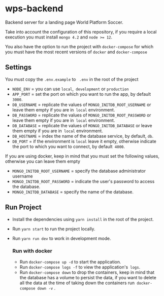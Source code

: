 # wps-backend
Backend server for a landing page World Platform Soccer.

Take into account the configuration of this repository, if you require a local execution you must install `mongo 4.2` and `node >= 12`.

You also have the option to run the project with `docker-compose` for which you must have the most recent versions of `docker` and `docker-compose`

## Settings

You must copy the `.env.example` to ` .env` in the root of the project

* `NODE_ENV` = you can use `local`,` development` or `production`
* `APP_PORT` = set the port on which you want to run the app, by default `3000`.
* `DB_USERNAME` = replicate the values of `MONGO_INITDB_ROOT_USERNAME` or leave them empty if you are in` local` environment.
* `DB_PASSWORD` = replicate the values of `MONGO_INITDB_ROOT_PASSWORD` or leave them empty if you are in` local` environment.
* `DB_DATABASE` = replicate the values of `MONGO_INITDB_DATABASE` or leave them empty if you are in` local` environment.
* `DB_HOSTNAME` = index the name of the database service, by default, `db`.
* `DB_PORT` = if the environment is `local` leave it empty, otherwise indicate the port to which you want to connect, by default` 4000`.

If you are using docker, keep in mind that you must set the following values, otherwise you can leave them empty

* `MONGO_INITDB_ROOT_USERNAME` = specify the database administrator username
* `MONGO_INITDB_ROOT_PASSWORD` = indicate the user's password to access the database.
* `MONGO_INITDB_DATABASE` = specify the name of the database.

## Run Project

* Install the dependencies using `yarn install` in the root of the project.
* Run `yarn start` to run the project locally.
* Run `yarn run dev` to work in development mode.

  ### Run with docker

  * Run `docker-compose up -d` to start the application.
  * Run `docker-compose logs -f` to view the application's` logs`.
  * Run `docker-compose down` to drop the containers, keep in mind that the database has a volume to persist the data, if you want to delete all the data at the time of taking down the containers run` docker-compose down -v` .

